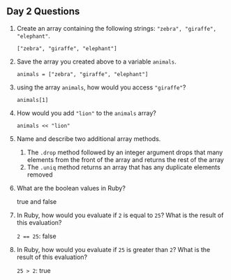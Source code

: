 ## Day 2 Questions

1. Create an array containing the following strings: `"zebra", "giraffe", "elephant"`.

    `["zebra", "giraffe", "elephant"]`

1. Save the array you created above to a variable `animals`.

    `animals = ["zebra", "giraffe", "elephant"]`

1. using the array `animals`, how would you access `"giraffe"`?

    `animals[1]`

1. How would you add `"lion"` to the `animals` array?

    `animals << "lion"`

1. Name and describe two additional array methods.

    1. The `.drop` method followed by an integer argument drops that many elements from the front of the array and returns the rest of the array
    1. The `.uniq` method returns an array that has any duplicate elements removed

1. What are the boolean values in Ruby?

    true and false

1. In Ruby, how would you evaluate if `2` is equal to `25`? What is the result of this evaluation?

    `2 == 25`: false

1. In Ruby, how would you evaluate if `25` is greater than `2`? What is the result of this evaluation?

    `25 > 2`: true
